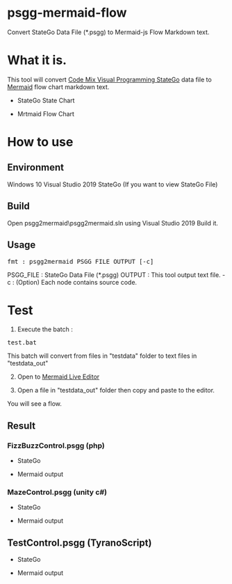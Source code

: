# psgg-mermaid-flow
Convert StateGo Data File (*.psgg) to Mermaid-js Flow Markdown text.

# What it is.
This tool will convert [Code Mix Visual Programming StateGo](https://statego.programanic.com) data file to [Mermaid](https://mermaid-js.github.io/mermaid/#/) flow chart markdown text.

- StateGo State Chart
![]()

- Mrtmaid Flow Chart
![]()

# How to use

## Environment

Windows 10
Visual Studio 2019
StateGo (If you want to view StateGo File)

## Build 
Open psgg2mermaid\psgg2mermaid.sln using Visual Studio 2019
Build it.

## Usage

<pre>
fmt : psgg2mermaid PSGG_FILE OUTPUT [-c]
</pre>

PSGG_FILE : StateGo Data File (*.psgg)
OUTPUT : This tool output text file. 
-c : (Option) Each node contains source code.

# Test

1. Execute the batch :
<pre>
test.bat
</pre>

This batch will convert from files in "testdata" folder to text files in "testdata_out"

2. Open to [Mermaid Live Editor](https://mermaid-js.github.io/mermaid-live-editor/)

3. Open a file in "testdata_out" folder then copy and paste to the editor.

You will see a flow.

## Result 

### FizzBuzzControl.psgg (php)
- StateGo 

- Mermaid output

### MazeControl.psgg (unity c#) 
- StateGo 

- Mermaid output

## TestControl.psgg (TyranoScript)
- StateGo 

- Mermaid output

